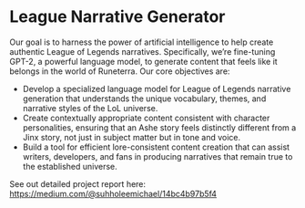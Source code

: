 # League Narrative Generator

Our goal is to harness the power of artificial intelligence to help create authentic League of Legends narratives. Specifically, we’re fine-tuning GPT-2, a powerful language model, to generate content that feels like it belongs in the world of Runeterra. Our core objectives are:

- Develop a specialized language model for League of Legends narrative generation that understands the unique vocabulary, themes, and narrative styles of the LoL universe.
- Create contextually appropriate content consistent with character personalities, ensuring that an Ashe story feels distinctly different from a Jinx story, not just in subject matter but in tone and voice.
- Build a tool for efficient lore-consistent content creation that can assist writers, developers, and fans in producing narratives that remain true to the established universe.

See out detailed project report here: https://medium.com/@suhholeemichael/14bc4b97b5f4